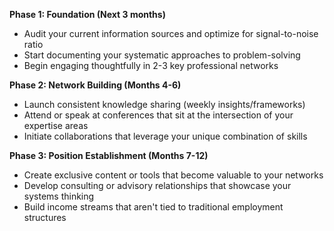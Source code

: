 **Phase 1: Foundation (Next 3 months)**

- Audit your current information sources and optimize for signal-to-noise ratio
- Start documenting your systematic approaches to problem-solving
- Begin engaging thoughtfully in 2-3 key professional networks

**Phase 2: Network Building (Months 4-6)**

- Launch consistent knowledge sharing (weekly insights/frameworks)
- Attend or speak at conferences that sit at the intersection of your expertise areas
- Initiate collaborations that leverage your unique combination of skills

**Phase 3: Position Establishment (Months 7-12)**

- Create exclusive content or tools that become valuable to your networks
- Develop consulting or advisory relationships that showcase your systems thinking
- Build income streams that aren't tied to traditional employment structures